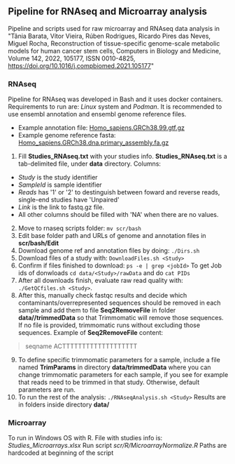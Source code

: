## Pipeline for RNAseq and Microarray analysis
Pipeline and scripts used for raw microarray and RNAseq data analysis in "Tânia Barata, Vítor Vieira, Rúben Rodrigues, Ricardo Pires das Neves, Miguel Rocha, Reconstruction of tissue-specific genome-scale metabolic models for human cancer stem cells, Computers in Biology and Medicine, Volume 142, 2022, 105177, ISSN 0010-4825, https://doi.org/10.1016/j.compbiomed.2021.105177"
### RNAseq
Pipeline for RNAseq was developed in Bash and it uses docker containers. Requirements to run are: *Linux* system and *Podman*. It is recommended to use ensembl annotation and ensembl genome reference files.
 - Example annotation file: [Homo_sapiens.GRCh38.99.gtf.gz](http://ftp.ensembl.org/pub/release-99/gtf/homo_sapiens/Homo_sapiens.GRCh38.99.gtf.gz)
 - Example genome reference fasta: [Homo_sapiens.GRCh38.dna.primary_assembly.fa.gz](http://ftp.ensembl.org/pub/release-99/fasta/homo_sapiens/dna/Homo_sapiens.GRCh38.dna.primary_assembly.fa.gz)
1. Fill **Studies_RNAseq.txt** with your studies info. **Studies_RNAseq.txt** is a tab-delimited file, under **data** directory. Columns:
 - *Study* is the study identifier
 - *SampleId* is sample identifier
 - *Reads* has '1' or '2' to destinguish between foward and reverse reads, single-end studies have 'Unpaired'
 - *Link* is the link to fastq.gz file.
 - All other columns should be filled with 'NA' when there are no values.
2. Move to rnaseq scripts folder: `mv scr/bash`
3. Edit base folder path and URLs of genome and annotation files in **scr/bash/Edit**
4. Download genome ref and annotation files by doing: `./Dirs.sh` 
5. Download files of a study with: `DownloadFiles.sh <Study>`
6. Confirm if files finished to download: `ps -e | grep <jobId>` To get Job ids of donwloads `cd data/<Study>/rawData` and do `cat PIDs` 
7. After all downloads finish, evaluate raw read quality with: `./GetQCfiles.sh <Study>`.
8. After this, manually check fastqc results and decide which contaminants/overrepresented sequences should be removed in each sample and add them to file **<SampleName>Seq2RemoveFile** in folder **data/<Study>/trimmedData** so that Trimmomatic will remove those sequences. If no file is provided, trimmomatic runs without excluding those sequences. Example of **<SampleName>Seq2RemoveFile** content:
>seqname
ACTTTTTTTTTTTTTTTTTTT 
9. To define specific trimmomatic parameters for a sample, include a file named **<sampleName>TrimParams** in directory **data/<Study>trimmedData** where you can change trimmomatic parameters for each sample, if you see for example that reads need to be trimmed in that study. Otherwise, default parameters are run.
10. To run the rest of the analysis: `./RNAseqAnalysis.sh <Study>`
Results are in folders inside directory **data/<Study>**
### Microarray
To run in Windows OS with R.
File with studies info is: *Studies_Microarrays.xlsx*
Run script *scr/R/MicroarrayNormalize.R*
Paths are hardcoded at beginning of the script

